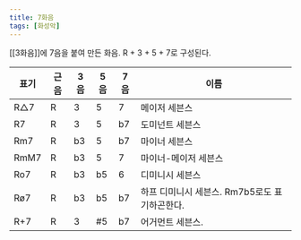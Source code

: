 ```yaml
---
title: 7화음
tags: [화성악]
---
```


[[3화음]]에 7음을 붙여 만든 화음. R + 3 + 5 + 7로 구성된다.

| 표기 | 근음 | 3음 | 5음 | 7음 | 이름 |
|------|------|-----|-----|-----|------|
| R△7  | R    |  3  | 5   | 7   | 메이저 세븐스                                 |
| R7   | R    |  3  | 5   | b7  | 도미넌트 세븐스                               |
| Rm7  | R    |  b3 | 5   | b7  | 마이너 세븐스                                 |
| RmM7 | R    |  b3 | 5   | 7   | 마이너-메이저 세븐스                          |
| Ro7  | R    |  b3 | b5  | 6   | 디미니시 세븐스                               |
| Rø7  | R    |  b3 | b5  | b7  | 하프 디미니시 세븐스. Rm7b5로도 표기하곤한다. |
| R+7  | R    |  3  | #5  | b7  | 어거먼트 세븐스.                              |
